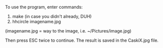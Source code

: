 To use the program, enter commands:

1. make		(in case you didn't already, DUH)
2. hhcircle imagename.jpg

(imagename.jpg = way to the image, i.e. ~/Pictures/image.jpg)

Then press ESC twice to continue. The result is saved in the CaskiX.jpg file.
